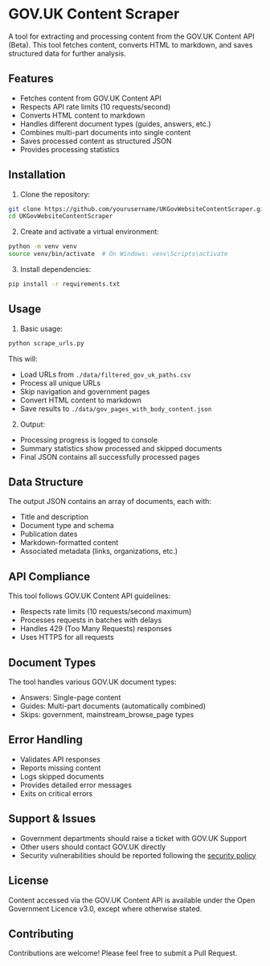# GOV.UK Content Scraper

A tool for extracting and processing content from the GOV.UK Content API (Beta). This tool fetches content, converts HTML to markdown, and saves structured data for further analysis.

## Features

- Fetches content from GOV.UK Content API
- Respects API rate limits (10 requests/second)
- Converts HTML content to markdown
- Handles different document types (guides, answers, etc.)
- Combines multi-part documents into single content
- Saves processed content as structured JSON
- Provides processing statistics

## Installation

1. Clone the repository:
```bash
git clone https://github.com/yourusername/UKGovWebsiteContentScraper.git
cd UKGovWebsiteContentScraper
```

2. Create and activate a virtual environment:
```bash
python -m venv venv
source venv/bin/activate  # On Windows: venv\Scripts\activate
```

3. Install dependencies:
```bash
pip install -r requirements.txt
```

## Usage

1. Basic usage:
```bash
python scrape_urls.py
```

This will:
- Load URLs from `./data/filtered_gov_uk_paths.csv`
- Process all unique URLs
- Skip navigation and government pages
- Convert HTML content to markdown
- Save results to `./data/gov_pages_with_body_content.json`

2. Output:
- Processing progress is logged to console
- Summary statistics show processed and skipped documents
- Final JSON contains all successfully processed pages

## Data Structure

The output JSON contains an array of documents, each with:
- Title and description
- Document type and schema
- Publication dates
- Markdown-formatted content
- Associated metadata (links, organizations, etc.)

## API Compliance

This tool follows GOV.UK Content API guidelines:
- Respects rate limits (10 requests/second maximum)
- Processes requests in batches with delays
- Handles 429 (Too Many Requests) responses
- Uses HTTPS for all requests

## Document Types

The tool handles various GOV.UK document types:
- Answers: Single-page content
- Guides: Multi-part documents (automatically combined)
- Skips: government, mainstream_browse_page types

## Error Handling

- Validates API responses
- Reports missing content
- Logs skipped documents
- Provides detailed error messages
- Exits on critical errors

## Support & Issues

- Government departments should raise a ticket with GOV.UK Support
- Other users should contact GOV.UK directly
- Security vulnerabilities should be reported following the [security policy](https://www.gov.uk/help/report-vulnerability)

## License

Content accessed via the GOV.UK Content API is available under the Open Government Licence v3.0, except where otherwise stated.

## Contributing

Contributions are welcome! Please feel free to submit a Pull Request.
